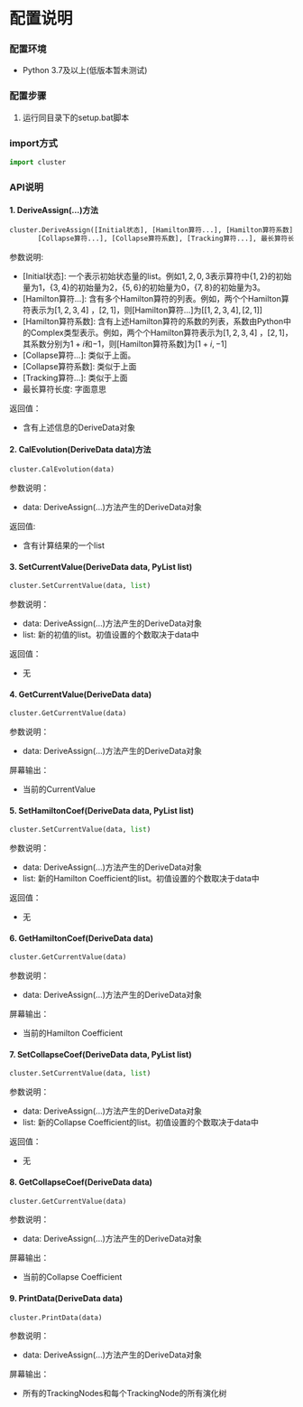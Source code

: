 # 配置说明

### 配置环境

* Python 3.7及以上(低版本暂未测试)

### 配置步骤

1. 运行同目录下的setup.bat脚本

### import方式

```python
import cluster
```

### API说明

#### 1. DeriveAssign(...)方法

```python
cluster.DeriveAssign([Initial状态], [Hamilton算符...], [Hamilton算符系数], 
       [Collapse算符...], [Collapse算符系数], [Tracking算符...], 最长算符长度)
```

参数说明: 

* \[Initial状态\]: 一个表示初始状态量的list。例如$1,2,0,3$表示算符中$\{1,2\}$的初始量为1，$\{3,4\}$的初始量为2，$\{5,6\}$的初始量为0，$\{7,8\}$的初始量为3。
* \[Hamilton算符...\]: 含有多个Hamilton算符的列表。例如，两个个Hamilton算符表示为$[1,2,3,4]$ ，$[2,1]$，则\[Hamilton算符...\]为$[[1,2,3,4],[2,1]]$
* \[Hamilton算符系数\]: 含有上述Hamilton算符的系数的列表，系数由Python中的Complex类型表示。例如，两个个Hamilton算符表示为$[1,2,3,4]$ ，$[2,1]$，其系数分别为$1+i$和$-1$，则\[Hamilton算符系数\]为$[1+i,-1]$
* \[Collapse算符...\]: 类似于上面。
* \[Collapse算符系数\]: 类似于上面
* \[Tracking算符...\]: 类似于上面
* 最长算符长度: 字面意思

返回值：

* 含有上述信息的DeriveData对象

#### 2. CalEvolution(DeriveData data)方法

```python
cluster.CalEvolution(data)
```

参数说明：

* data: DeriveAssign(...)方法产生的DeriveData对象

返回值: 

* 含有计算结果的一个list

#### 3. SetCurrentValue(DeriveData data, PyList list)

```python
cluster.SetCurrentValue(data, list)
```

参数说明：

* data: DeriveAssign(...)方法产生的DeriveData对象
* list: 新的初值的list。初值设置的个数取决于data中

返回值：

* 无

#### 4. GetCurrentValue(DeriveData data)

```python
cluster.GetCurrentValue(data)
```

参数说明：

* data: DeriveAssign(...)方法产生的DeriveData对象

屏幕输出：

* 当前的CurrentValue

#### 5. SetHamiltonCoef(DeriveData data, PyList list)

```python
cluster.SetCurrentValue(data, list)
```

参数说明：

* data: DeriveAssign(...)方法产生的DeriveData对象
* list: 新的Hamilton Coefficient的list。初值设置的个数取决于data中

返回值：

* 无

#### 6. GetHamiltonCoef(DeriveData data)

```python
cluster.GetCurrentValue(data)
```

参数说明：

* data: DeriveAssign(...)方法产生的DeriveData对象

屏幕输出：

* 当前的Hamilton Coefficient

#### 7. SetCollapseCoef(DeriveData data, PyList list)

```python
cluster.SetCurrentValue(data, list)
```

参数说明：

* data: DeriveAssign(...)方法产生的DeriveData对象
* list: 新的Collapse Coefficient的list。初值设置的个数取决于data中

返回值：

* 无

#### 8. GetCollapseCoef(DeriveData data)

```python
cluster.GetCurrentValue(data)
```

参数说明：

* data: DeriveAssign(...)方法产生的DeriveData对象

屏幕输出：

* 当前的Collapse Coefficient

#### 9. PrintData(DeriveData data)

```python
cluster.PrintData(data)
```

参数说明：

* data: DeriveAssign(...)方法产生的DeriveData对象

屏幕输出：

* 所有的TrackingNodes和每个TrackingNode的所有演化树